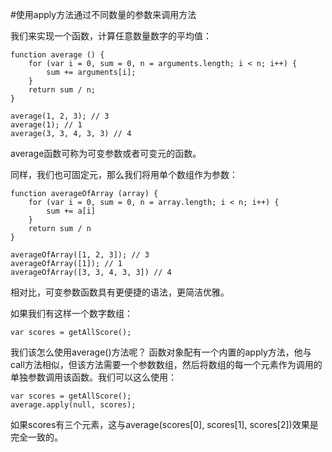 #使用apply方法通过不同数量的参数来调用方法

我们来实现一个函数，计算任意数量数字的平均值：

    function average () {
        for (var i = 0, sum = 0, n = arguments.length; i < n; i++) {
            sum += arguments[i];
        }
        return sum / n;
    }

    average(1, 2, 3); // 3
    average(1); // 1
    average(3, 3, 4, 3, 3) // 4

average函数可称为可变参数或者可变元的函数。

同样，我们也可固定元，那么我们将用单个数组作为参数：

    function averageOfArray (array) {
        for (var i = 0, sum = 0, n = array.length; i < n; i++) {
            sum += a[i]
        }
        return sum / n
    }

    averageOfArray([1, 2, 3]); // 3
    averageOfArray([1]); // 1
    averageOfArray([3, 3, 4, 3, 3]) // 4

相对比，可变参数函数具有更便捷的语法，更简洁优雅。

如果我们有这样一个数字数组：

    var scores = getAllScore();

我们该怎么使用average()方法呢？
函数对象配有一个内置的apply方法，他与call方法相似，但该方法需要一个参数数组，然后将数组的每一个元素作为调用的单独参数调用该函数。我们可以这么使用：

    var scores = getAllScore();
    average.apply(null, scores);

如果scores有三个元素，这与average(scores[0], scores[1], scores[2])效果是完全一致的。









